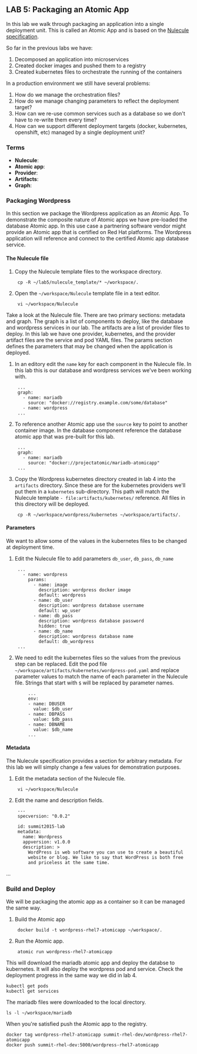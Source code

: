 ## LAB 5: Packaging an Atomic App

In this lab we walk through packaging an application into a single deployment unit. This is called an Atomic App and is based on the [Nulecule specification](https://github.com/projectatomic/nulecule/).

So far in the previous labs we have:

1. Decomposed an application into microservices
1. Created docker images and pushed them to a registry
1. Created kubernetes files to orchestrate the running of the containers

In a production environment we still have several problems:

1. How do we manage the orchestration files?
1. How do we manage changing parameters to reflect the deployment target?
1. How can we re-use common services such as a database so we don't have to re-write them every time?
1. How can we support different deployment targets (docker, kubernetes, openshift, etc) managed by a single deployment unit?

### Terms

* **Nulecule**:
* **Atomic app**:
* **Provider**:
* **Artifacts**:
* **Graph**:

### Packaging Wordpress

In this section we package the Wordpress application as an Atomic App. To demonstrate the composite nature of Atomic apps we have pre-loaded the database Atomic app. In this use case a partnering software vendor might provide an Atomic app that is certified on Red Hat platforms. The Wordpress application will reference  and connect to the certified Atomic app database service.

#### The Nulecule file

1. Copy the Nulecule template files to the workspace directory.

        cp -R ~/lab5/nulecule_template/* ~/workspace/.

1. Open the `~/workspace/Nulecule` template file in a text editor.

        vi ~/workspace/Nulecule

Take a look at the Nulecule file. There are two primary sections: metadata and graph. The graph is a list of components to deploy, like the database and wordpress services in our lab. The artifacts are a list of provider files to deploy. In this lab we have one provider, kubernetes, and the provider artifact files are the service and pod YAML files. The params section defines the parameters that may be changed when the application is deployed.

1. In an editory edit the `name` key for each component in the Nulecule file. In this lab this is our database and wordpress services we've been working with.

        ...
        graph:
          - name: mariadb
            source: "docker://registry.example.com/some/database"
          - name: wordpress
        ...

1. To reference another Atomic app use the `source` key to point to another container image. In the database component reference the database atomic app that was pre-built for this lab.

        ...
        graph:
          - name: mariadb
            source: "docker://projectatomic/mariadb-atomicapp"
        ...

1. Copy the Wordpress kubernetes directory created in lab 4 into the `artifacts` directory. Since these are for the kubernetes providers we'll put them in a `kubernetes` sub-directory. This path will match the Nulecule template `- file:artifacts/kubernetes/` reference. All files in this directory will be deployed.

        cp -R ~/workspace/wordpress/kubernetes ~/workspace/artifacts/.

#### Parameters

We want to allow some of the values in the kubernetes files to be changed at deployment time.

1. Edit the Nulecule file to add parameters `db_user`, `db_pass`, `db_name`

        ...
          - name: wordpress
            params:
              - name: image
                description: wordpress docker image
                default: wordpress
              - name: db_user 
                description: wordpress database username
                default: wp_user
              - name: db_pass
                description: wordpress database password
                hidden: true
              - name: db_name
                description: wordpress database name
                default: db_wordpress
        ...

1. We need to edit the kubernetes files so the values from the previous step can be replaced. Edit the pod file `~/workspace/artifacts/kubernetes/wordpress-pod.yaml` and replace parameter values to match the name of each parameter in the Nulecule file. Strings that start with `$` will be replaced by parameter names.

            ...
            env:
            - name: DBUSER
              value: $db_user
            - name: DBPASS
              value: $db_pass
            - name: DBNAME
              value: $db_name
            ...

#### Metadata

The Nulecule specification provides a section for arbitrary metadata. For this lab we will simply change a few values for demonstration purposes.

1. Edit the metadata section of the Nulecule file.

        vi ~/workspace/Nulecule

1. Edit the name and description fields.

        --- 
        specversion: "0.0.2"

        id: summit2015-lab
        metadata: 
          name: Wordpress
          appversion: v1.0.0
          description: >
            WordPress is web software you can use to create a beautiful
            website or blog. We like to say that WordPress is both free
            and priceless at the same time.
...

### Build and Deploy

We will be packaging the atomic app as a container so it can be managed the same way.

1. Build the Atomic app

        docker build -t wordpress-rhel7-atomicapp ~/workspace/.

1. Run the Atomic app.

        atomic run wordpress-rhel7-atomicapp

This will download the mariadb atomic app and deploy the databse to kubernetes. It will also deploy the wordpress pod and service. Check the deployment progress in the same way we did in lab 4.

```
kubectl get pods
kubectl get services
```

The mariadb files were downloaded to the local directory.

```
ls -l ~/workspace/mariadb
```

When you're satisfied push the Atomic app to the registry.

```
docker tag wordpress-rhel7-atomicapp summit-rhel-dev/wordpress-rhel7-atomicapp
docker push summit-rhel-dev:5000/wordpress-rhel7-atomicapp
```

